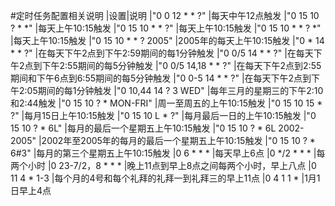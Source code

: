 #定时任务配置相关说明
|设置|说明
|"0 0 12 * * ?"              |每天中午12点触发
|"0 15 10 ? * *"             |每天上午10:15触发
|"0 15 10 * * ?"             |每天上午10:15触发
|"0 15 10 * * ? *"           |每天上午10:15触发
|"0 15 10 * * ? 2005"        |2005年的每天上午10:15触发
|"0 * 14 * * ?"              |在每天下午2点到下午2:59期间的每1分钟触发
|"0 0/5 14 * * ?"            |在每天下午2点到下午2:55期间的每5分钟触发
|"0 0/5 14,18 * * ?"         |在每天下午2点到2:55期间和下午6点到6:55期间的每5分钟触发
|"0 0-5 14 * * ?"            |在每天下午2点到下午2:05期间的每1分钟触发
|"0 10,44 14 ? 3 WED"        |每年三月的星期三的下午2:10和2:44触发
|"0 15 10 ? * MON-FRI"       |周一至周五的上午10:15触发
|"0 15 10 15 * ?"            |每月15日上午10:15触发
|"0 15 10 L * ?"             |每月最后一日的上午10:15触发
|"0 15 10 ? * 6L"            |每月的最后一个星期五上午10:15触发
|"0 15 10 ? * 6L 2002-2005"  |2002年至2005年的每月的最后一个星期五上午10:15触发
|"0 15 10 ? * 6#3"           |每月的第三个星期五上午10:15触发
|0 6 * * *                   |每天早上6点
|0 */2 * * *                 |每两个小时
|0 23-7/2，8 * * *           |晚上11点到早上8点之间每两个小时，早上八点
|0 11 4 * 1-3                |每个月的4号和每个礼拜的礼拜一到礼拜三的早上11点
|0 4 1 1 *                   |1月1日早上4点